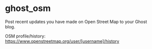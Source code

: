ghost_osm
=========

Post recent updates you have made on Open Street Map to your Ghost blog.

OSM profile/history: https://www.openstreetmap.org/user/[username]/history
